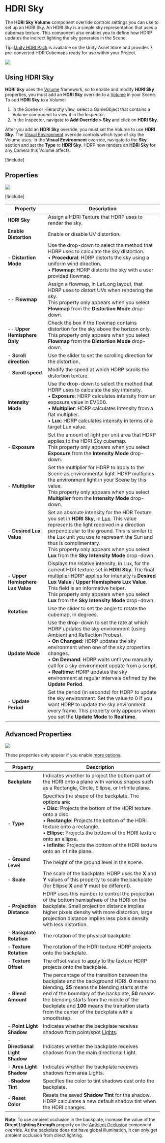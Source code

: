 # HDRI Sky

The **HDRI Sky Volume** component override controls settings you can use to set up an HDRI Sky. An HDRI Sky is a simple sky representation that uses a cubemap texture. This component also enables you to define how HDRP updates the indirect lighting the sky generates in the Scene.

Tip: [Unity HDRI Pack](https://assetstore.unity.com/packages/essentials/beta-projects/unity-hdri-pack-72511) is available on the Unity Asset Store and provides 7 pre-converted HDR Cubemaps ready for use within your Project.

![](Images/HDRPFeatures-HDRISky.png)

## Using HDRI Sky

**HDRI Sky** uses the [Volume](Volumes.md) framework, so to enable and modify **HDRI Sky** properties, you must add an **HDRI Sky** override to a [Volume](Volumes.md) in your Scene. To add **HDRI Sky** to a Volume:

1. In the Scene or Hierarchy view, select a GameObject that contains a Volume component to view it in the Inspector.
2. In the Inspector, navigate to **Add Override > Sky** and click on **HDRI Sky**.

After you add an **HDRI Sky** override, you must set the Volume to use **HDRI Sky**. The [Visual Environment](Override-Visual-Environment.md) override controls which type of sky the Volume uses. In the **Visual Environment** override, navigate to the **Sky** section and set the **Type** to **HDRI Sky**. HDRP now renders an **HDRI Sky** for any Camera this Volume affects.

[!include[](snippets/volume-override-api.md)]

## Properties

![](Images/Override-HDRISky1.png)

[!include[](snippets/Volume-Override-Enable-Properties.md)]

| Property                         | Description                                                  |
| -------------------------------- | ------------------------------------------------------------ |
| **HDRI Sky**                     | Assign a HDRI Texture that HDRP uses to render the sky.      |
| **Enable Distortion**            | Enable or disable UV distortion. |
| - **Distortion Mode**            | Use the drop-down to select the method that HDRP uses to calculate the sky distortion.<br />&#8226; **Procedural**: HDRP distorts the sky using a uniform wind direction.<br />&#8226; **Flowmap**: HDRP distorts the sky with a user provided flowmap. |
| -- **Flowmap**                   | Assign a flowmap, in LatLong layout, that HDRP uses to distort UVs when rendering the sky.<br />This property only appears when you select **Flowmap** from the **Distortion Mode** drop-down. |
| -- **Upper Hemisphere Only**     | Check the box if the flowmap contains distortion for the sky above the horizon only.<br />This property only appears when you select **Flowmap** from the **Distortion Mode** drop-down. |
| - **Scroll direction**           | Use the slider to set the scrolling direction for the distortion. |
| - **Scroll speed**               | Modify the speed at which HDRP scrolls the distortion texture. |
| **Intensity Mode**        | Use the drop-down to select the method that HDRP uses to calculate the sky intensity.<br />&#8226; **Exposure**: HDRP calculates intensity from an exposure value in EV100.<br />&#8226; **Multiplier**: HDRP calculates intensity from a flat multiplier. <br />&#8226; **Lux**: HDRP calculates intensity in terms of a target Lux value. |
| - **Exposure**                   | Set the amount of light per unit area that HDRP applies to the HDRI Sky cubemap.<br />This property only appears when you select **Exposure** from the **Intensity Mode** drop-down. |
| - **Multiplier**                 | Set the multiplier for HDRP to apply to the Scene as environmental light. HDRP multiplies the environment light in your Scene by this value.<br />This property only appears when you select **Multiplier** from the **Intensity Mode** drop-down. |
| - **Desired Lux Value**          | Set an absolute intensity for the HDR Texture you set in **HDRI Sky**, in [Lux](Physical-Light-Units.md#Lux). This value represents the light received in a direction perpendicular to the ground. This is similar to the Lux unit you use to represent the Sun and thus is complimentary.<br />This property only appears when you select **Lux** from the **Sky Intensity Mode** drop-down. |
| - **Upper Hemisphere Lux Value** | Displays the relative intensity, in Lux, for the current HDR texture set in **HDRI Sky**. The final multiplier HDRP applies for intensity is **Desired Lux Value** / **Upper Hemisphere Lux Value**. This field is an informative helper.<br />This property only appears when you select **Lux** from the **Sky Intensity Mode** drop-down. |
| **Rotation**                     | Use the slider to set the angle to rotate the cubemap, in degrees. |
| **Update Mode**                  | Use the drop-down to set the rate at which HDRP updates the sky environment (using Ambient and Reflection Probes).<br />&#8226; **On Changed**: HDRP updates the sky environment when one of the sky properties changes.<br />&#8226; **On Demand**: HDRP waits until you manually call for a sky environment update from a script.<br />&#8226; **Realtime**: HDRP updates the sky environment at regular intervals defined by the **Update Period**. |
| - **Update Period**              | Set the period (in seconds) for HDRP to update the sky environment. Set the value to 0 if you want HDRP to update the sky environment every frame. This property only appears when you set the **Update Mode** to **Realtime**. |

## Advanced Properties

![](Images/Override-HDRISky2.png)

These properties only appear if you enable [more options](More-Options.md).


| Property                         | Description                                                  |
| -------------------------------- | ------------------------------------------------------------ |
| **Backplate** | Indicates whether to project the bottom part of the HDRI onto a plane with various shapes such as a Rectangle, Circle, Ellipse, or Infinite plane. |
| - **Type** | Specifies the shape of the backplate. The options are:<br/>&#8226; **Disc**: Projects the bottom of the HDRI texture onto a disc.<br/>&#8226; **Rectangle**: Projects the bottom of the HDRI texture onto a rectangle.<br/>&#8226; **Ellipse**: Projects the bottom of the HDRI texture onto an ellipse.<br/>&#8226; **Infinite**: Projects the bottom of the HDRI texture onto an infinite plane. |
| - **Ground Level** | The height of the ground level in the scene. |
| - **Scale** | The scale of the backplate. HDRP uses the **X** and **Y** values of this property to scale the backplate (for Ellipse **X** and **Y** must be different). |
| - **Projection Distance** | HDRP uses this number to control the projection of the bottom hemisphere of the HDRI on the backplate. Small projection distance implies higher pixels density with more distortion, large projection distance implies less pixels density with less distortion. |
| - **Backplate Rotation** | The rotation of the physical backplate. |
| - **Texture Rotation** | The rotation of the HDRI texture HDRP projects onto the backplate. |
| - **Texture Offset** | The offset value to apply to the texture HDRP projects onto the backplate. |
| - **Blend Amount** | The percentage of the transition between the backplate and the background HDRI. **0** means no blending, **25** means the blending starts at the end of the boundary of the backplate, **50** means the blending starts from the middle of the backplate and **100** means the transition starts from the center of the backplate with a smoothstep. |
| - **Point Light Shadow** | Indicates whether the backplate receives shadows from point/spot [Lights](Light-Component.md). |
| - **Directional Light Shadow** | Indicates whether the backplate receives shadows from the main directional Light. |
| - **Area Light Shadow** | Indicates whether the backplate receives shadows from area Lights. |
| -**Shadow Tint** | Specifies the color to tint shadows cast onto the backplate. |
| - **Reset Color** | Resets the saved **Shadow Tint** for the shadow. HDRP calculates a new default shadow tint when the HDRI changes. |

**Note**: To use ambient occlusion in the backplate, increase the value of the **Direct Lighting Strength** property on the [Ambient Occlusion](Override-Ambient-Occlusion.md) component override. As the backplate does not have global illumination, it can only get ambient occlusion from direct lighting.